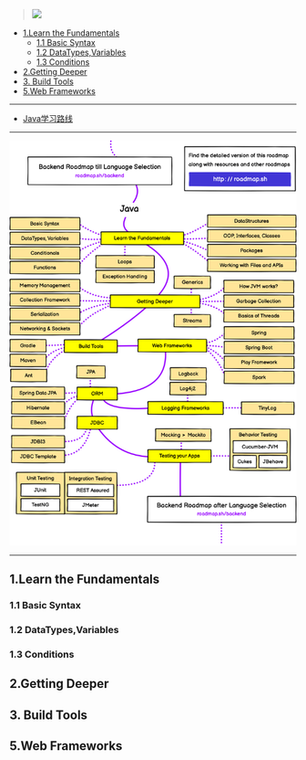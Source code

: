 
>  ![](https://img.shields.io/badge/Java-Learn-green)

- [1.Learn the Fundamentals](#1learn-the-fundamentals)
  - [1.1 Basic Syntax](#11-basic-syntax)
  - [1.2 DataTypes,Variables](#12-datatypesvariables)
  - [1.3 Conditions](#13-conditions)
- [2.Getting Deeper](#2getting-deeper)
- [3. Build Tools](#3-build-tools)
- [5.Web Frameworks](#5web-frameworks)


---

* [Java学习路线](https://roadmap.sh/java)

---
![](Doc/Image/java.png)


---


## 1.Learn the Fundamentals

### 1.1 Basic Syntax

### 1.2 DataTypes,Variables



### 1.3 Conditions







## 2.Getting Deeper


## 3. Build Tools


## 5.Web Frameworks

